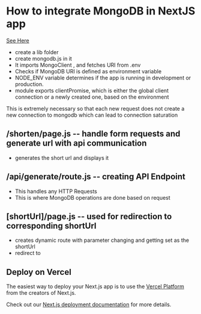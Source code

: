 # How to integrate MongoDB in NextJS app
[See Here](https://www.codewithharry.com/blogpost/%60how-to-integrate-mongodb-into-your-nextjs-apps%60/)

- create a lib folder 
- create mongodb.js in it
- It imports MongoClient , and fetches URI from .env
- Checks if MongoDB URI is defined as environment variable
- NODE_ENV variable determines if the app is running in development or production.
- module exports clientPromise, which is either the global client connection or a newly created one, based on the environment

This is extremely necessary so that each new request does not create a new connection to mongodb which can lead to connection saturation

## /shorten/page.js -- handle form requests and generate url with api communication
- generates the short url and displays it

## /api/generate/route.js -- creating API Endpoint
- This handles any HTTP Requests
- This is where MongoDB operations are done based on request 

## [shortUrl]/page.js -- used for redirection to corresponding shortUrl
- creates dynamic route with parameter changing and getting set as the shortUrl
- redirect to 

## Deploy on Vercel

The easiest way to deploy your Next.js app is to use the [Vercel Platform](https://vercel.com/new?utm_medium=default-template&filter=next.js&utm_source=create-next-app&utm_campaign=create-next-app-readme) from the creators of Next.js.

Check out our [Next.js deployment documentation](https://nextjs.org/docs/app/building-your-application/deploying) for more details.

